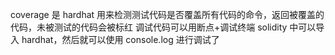 coverage 是 hardhat 用来检测测试代码是否覆盖所有代码的命令，返回被覆盖的代码，未被测试的代码会被标红
调试代码可以用断点+调试终端
solidity 中可以导入 hardhat，然后就可以使用 console.log 进行调试了
